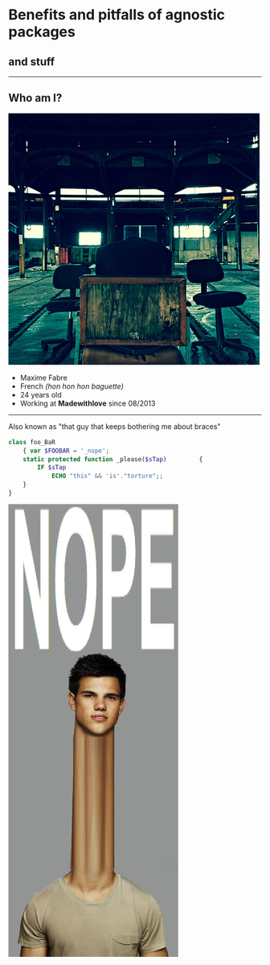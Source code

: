 # Benefits and pitfalls of agnostic packages
## and stuff

---

## Who am I?

![](images/09.jpg)

- Maxime Fabre
- French *(hon hon hon baguette)*
- 24 years old
- Working at **Madewithlove** since 08/2013

---

Also known as "that guy that keeps bothering me about braces"

```php
class foo_BaR
	{ var $FOOBAR = '_nope';
	static protected function _please($sTap)         {
		IF $sTap
			ECHO "this" && 'is'."torture";;
	}
}
```

![](images/nope.jpg)